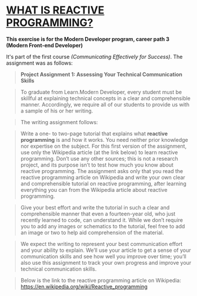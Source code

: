 # [WHAT IS REACTIVE PROGRAMMING?](https://github.com/moderndeveloper/project-technical-communication-skills-assessment-meowwwls/blob/master/reactiveprogramming.md)

**This exercise is for the Modern Developer program, career path 3 (Modern Front-end Developer)**

It's part of the first course *(Communicating Effectively for Success)*. The assignment was as follows:

>**Project Assignment 1: Assessing Your Technical Communication Skills**

>To graduate from Learn.Modern Developer, every student must be skillful at explaining technical concepts in a clear and comprehensible manner. Accordingly, we require all of our students to provide us with a sample of his or her writing.

>The writing assignment follows:

>Write a one- to two-page tutorial that explains what **reactive programming** is and how it works. You need neither prior knowledge nor expertise on the subject. For this first version of the assignment, use only the Wikipedia article (at the link below) to learn reactive programming. Don’t use any other sources; this is not a research project, and its purpose isn’t to test how much you know about reactive programming. The assignment asks only that you read the reactive programming article on Wikipedia and write your own clear and comprehensible tutorial on reactive programming, after learning everything you can from the Wikipedia article about reactive programming.

>Give your best effort and write the tutorial in such a clear and comprehensible manner that even a fourteen-year old, who just recently learned to code, can understand it. While we don’t require you to add any images or schematics to the tutorial, feel free to add an image or two to help aid comprehension of the material.

>We expect the writing to represent your best communication effort and your ability to explain. We’ll use your article to get a sense of your communication skills and see how well you improve over time; you’ll also use this assignment to track your own progress and improve your technical communication skills.  

>Below is the link to the reactive programming article on Wikipedia: 
https://en.wikipedia.org/wiki/Reactive_programming
